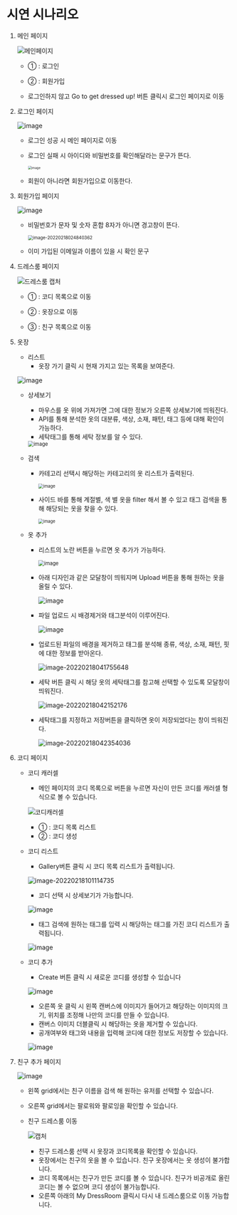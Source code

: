 # 시연 시나리오

1. 메인 페이지

   ![메인페이지](https://user-images.githubusercontent.com/46081043/154597271-c382a23c-fa33-4d9d-bf34-7e710271c07c.png)

   - ① : 로그인
   - ② : 회원가입

   - 로그인하지 않고 Go to get dressed up! 버튼 클릭시 로그인 페이지로 이동

     

2. 로그인 페이지

   ![image](https://user-images.githubusercontent.com/46081043/154536928-074a813c-00b2-40fd-a892-e74db7644a66.png)

   - 로그인 성공 시 메인 페이지로 이동

   - 로그인 실패 시 아이디와 비밀번호를 확인해달라는 문구가 뜬다.

     <img src="https://user-images.githubusercontent.com/46081043/154540026-7c896ab8-aa8f-4e78-9f78-a1aa40318da7.png" alt="image" style="zoom:50%;" />

   - 회원이 아니라면 회원가입으로 이동한다.

     

3. 회원가입 페이지

   ![image](https://user-images.githubusercontent.com/46081043/154537057-fc59f553-edad-4f16-b6a9-42783b2efce9.png)

   - 비밀번호가 문자 및 숫자 혼합 8자가 아니면 경고창이 뜬다.

     <img src="C:\Users\SSAFY\AppData\Roaming\Typora\typora-user-images\image-20220218024840362.png" alt="image-20220218024840362" style="zoom:70%;" />

   - 이미 가입된 이메일과 이름이 있을 시 확인 문구

     

4. 드레스룸 페이지

   ![드레스룸 캡처](https://user-images.githubusercontent.com/46081043/154597775-e8469a09-03b8-4ba4-85c4-c193fe94dcc6.png)

   - ① : 코디 목록으로 이동

   - ② : 옷장으로 이동

   - ③ : 친구 목록으로 이동

     

5. 옷장

   - 리스트
     - 옷장 가기 클릭 시 현재 가지고 있는 목록을 보여준다.

   ![image](https://user-images.githubusercontent.com/46081043/154551097-31c7023c-e8cf-45d8-8ed2-cddd01cf7798.png)

   - 상세보기

     - 마우스를 옷 위에 가져가면 그에 대한 정보가 오른쪽 상세보기에 띄워진다.
     - API를 통해 분석한 옷의 대분류, 색상, 소재, 패턴, 태그 등에 대해 확인이 가능하다.
     - 세탁태그를 통해 세탁 정보를 알 수 있다.

     <img src="https://user-images.githubusercontent.com/46081043/154552440-40c68a07-2565-4dfe-aba4-215c2e53b747.png" alt="image" style="zoom:80%;" />

   - 검색

     - 카테고리 선택시 해당하는 카테고리의 옷 리스트가 출력된다.

       <img src="https://user-images.githubusercontent.com/46081043/154551382-46681edb-6603-4c79-a1bc-0d6000202d5a.png" alt="image" style="zoom:67%;" />

     - 사이드 바를 통해 계절별, 색 별 옷을 filter 해서 볼 수 있고 태그 검색을 통해 해당되는 옷을 찾을 수 있다.

       <img src="https://user-images.githubusercontent.com/46081043/154552039-b584cde4-8991-4848-86e1-f41a0cc817f3.png" alt="image" style="zoom:67%;" />

   - 옷 추가

     - 리스트의 노란 버튼을 누르면 옷 추가가 가능하다.

       <img src="https://user-images.githubusercontent.com/46081043/154552753-0da7b890-92dd-4ab9-a7cd-18fc81501f42.png" alt="image" style="zoom:80%;" />

     - 아래 디자인과 같은 모달창이 띄워지며 Upload 버튼을 통해 원하는 옷을 올릴 수 있다.

       ![image](https://user-images.githubusercontent.com/46081043/154553640-6b7a7839-07ae-45b2-ab6e-2d72661b2ba7.png)

     - 파일 업로드 시 배경제거와 태그분석이 이루어진다.

       ![image](https://user-images.githubusercontent.com/46081043/154554260-9290d26b-de67-4e13-ab1d-be3a98e6a9a0.png)

     - 업로드된 파일의 배경을 제거하고 태그를 분석해 종류, 색상, 소재, 패턴, 핏 에 대한 정보를 받아온다.

       ![image-20220218041755648](C:\Users\SSAFY\AppData\Roaming\Typora\typora-user-images\image-20220218041755648.png)

     - 세탁 버튼 클릭 시 해당 옷의 세탁태그를 참고해 선택할 수 있도록 모달창이 띄워진다.

       ![image-20220218042152176](C:\Users\SSAFY\AppData\Roaming\Typora\typora-user-images\image-20220218042152176.png)

     - 세탁태그를 지정하고 저장버튼을 클릭하면 옷이 저장되었다는 창이 띄워진다.

       ![image-20220218042354036](C:\Users\SSAFY\AppData\Roaming\Typora\typora-user-images\image-20220218042354036.png)

     

6. 코디 페이지

   - 코디 캐러셀

     - 메인 페이지의 코디 목록으로 버튼을 누르면 자신이 만든 코디를 캐러셀 형식으로 볼 수 있습니다.

     ![코디캐러셀](https://user-images.githubusercontent.com/46081043/154598878-7cd973f9-1c8b-402b-a361-0148f68530f7.png)

     - ① : 코디 목록 리스트
     - ② : 코디 생성

   - 코디 리스트

     - Gallery버튼 클릭 시 코디 목록 리스트가 출력됩니다.

     ![image-20220218101114735](C:\Users\SSAFY\AppData\Roaming\Typora\typora-user-images\image-20220218101114735.png)

     - 코디 선택 시 상세보기가 가능합니다.

     ![image](https://user-images.githubusercontent.com/46081043/154598481-cd4aa5e1-231d-46a6-a3a1-638380f3a331.png)

     - 태그 검색에 원하는 태그를 입력 시 해당하는 태그를 가진 코디 리스트가 출력됩니다.

     ![image](https://user-images.githubusercontent.com/46081043/154596693-7c16291a-39f2-4d94-8eb5-00bc4e2e213d.png)

   - 코디 추가

     - Create 버튼 클릭 시 새로운 코디를 생성할 수 있습니다

     ![image](https://user-images.githubusercontent.com/46081043/154594900-3cb5f2f5-8e4e-4a88-8c86-32cfed34fd3b.png)

     - 오른쪽 옷 클릭 시 왼쪽 캔버스에 이미지가 들어가고 해당하는 이미지의 크기, 위치를 조정해 나만의 코디를 만들 수 있습니다.
     - 캔버스 이미지 더블클릭 시 해당하는 옷을 제거할 수 있습니다.
     - 공개여부와 태그와 내용을 입력해 코디에 대한 정보도 저장할 수 있습니다.

     ![image](https://user-images.githubusercontent.com/46081043/154595260-09c5a3b4-e8b7-4c8e-b8a8-542bc882800a.png)

     

7. 친구 추가 페이지

   ![image](https://user-images.githubusercontent.com/46081043/154595545-c6d4454d-4153-4a28-8040-477f3caa2ca4.png)

   - 왼쪽 grid에서는 친구 이름을 검색 해 원하는 유저를 선택할 수 있습니다.

   - 오른쪽 grid에서는 팔로워와 팔로잉을 확인할 수 있습니다.

   - 친구 드레스룸 이동

     ![캡처](https://user-images.githubusercontent.com/46081043/154595880-fbea6b68-b585-49c9-8683-598bf3c88fd1.PNG)

     - 친구 드레스룸 선택 시 옷장과 코디목록을 확인할 수 있습니다.
     - 옷장에서는 친구의 옷을 볼 수 있습니다. 친구 옷장에서는 옷 생성이 불가합니다.
     - 코디 목록에서는 친구가 만든 코디를 볼 수 있습니다. 친구가 비공개로 올린 코디는 볼 수 없으며 코디 생성이 불가능합니다.
     - 오른쪽 아래의 My DressRoom 클릭시 다시 내 드레스룸으로 이동 가능합니다.